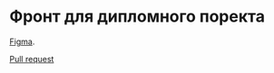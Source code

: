 # Фронт для дипломного поректа

[Figma](https://www.figma.com/file/cQp1mly7cpbJe2rArxjCuU/Diploma-BB?node-id=932%3A2618).

[Pull request](https://github.com/Borisbell/movies-explorer-frontend/pull/2)
